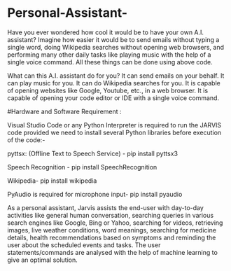 # Personal-Assistant-

Have you ever wondered how cool it would be to have your own A.I. assistant? Imagine how easier it would be to send emails without typing a single word, doing Wikipedia searches without opening web browsers, and performing many other daily tasks like playing music with the help of a single voice command.
All these things can be done using above code.

What can this A.I. assistant do for you?
It can send emails on your behalf.
It can play music for you.
It can do Wikipedia searches for you.
It is capable of opening websites like Google, Youtube, etc., in a web browser.
It is capable of opening your code editor or IDE with a single voice command.


#Hardware and Software Requirement :

Visual Studio Code or any  Python Interpreter is required to run the JARVIS code provided we need to install several Python libraries  before execution of the code:-

pyttsx: (Offline Text to Speech Service) - pip install pyttsx3

Speech Recognition - pip install SpeechRecognition

Wikipedia-  pip install wikipedia

PyAudio is required for microphone input-  pip install pyaudio


As a personal assistant, Jarvis assists the end-user with day-to-day activities like general human conversation, searching queries in various search engines like Google, Bing or Yahoo, searching for videos, retrieving images, live weather conditions, word meanings, searching for medicine details, health recommendations based on symptoms and reminding the user about the scheduled events and tasks. The user statements/commands are analysed with the help of machine learning to give an optimal solution. 
